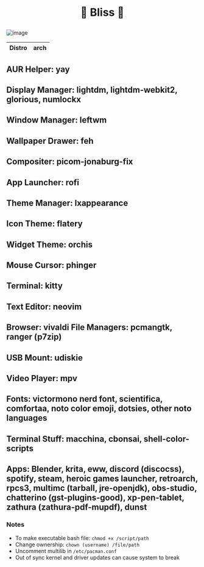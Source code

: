 # <p align="center">🌸 Bliss 🌸</p>
![image](https://user-images.githubusercontent.com/13358601/151288533-13cb7909-76f0-4588-8466-d4e5186b05e6.png)

| Distro | arch |
|--------|------|
AUR Helper: yay
--
Display Manager: lightdm, lightdm-webkit2, glorious, numlockx
--
Window Manager: leftwm
--
Wallpaper Drawer: feh
--
Compositer: picom-jonaburg-fix
--
App Launcher: rofi
--
Theme Manager: lxappearance
--
Icon Theme: flatery
--
Widget Theme: orchis
--
Mouse Cursor: phinger
--
Terminal: kitty
--
Text Editor: neovim
--
Browser: vivaldi
File Managers: pcmangtk, ranger (p7zip)
--
USB Mount: udiskie
--
Video Player: mpv
--
Fonts: victormono nerd font, scientifica, comfortaa, noto color emoji, dotsies, other noto languages
--
Terminal Stuff: macchina, cbonsai, shell-color-scripts
--
Apps: Blender, krita, eww, discord (discocss), spotify, steam, heroic games launcher, retroarch, rpcs3, multimc (tarball, jre-openjdk), obs-studio, chatterino (gst-plugins-good), xp-pen-tablet, zathura (zathura-pdf-mupdf), dunst
--

### Notes
- To make executable bash file: `chmod +x /script/path`
- Change ownership: `chown (username) /file/path`
- Uncomment multilib in `/etc/pacman.conf`
- Out of sync kernel and driver updates can cause system to break
